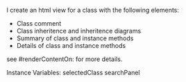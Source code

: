 I create an html view for a class with the following elements:

- Class comment
- Class inheritence and inheritence diagrams
- Summary of class and instance methods
- Details of class and instance methods

see #renderContentOn: for more details.


Instance Variables:
	selectedClass		<Behavior>
	searchPanel		<WDSearchPanel>